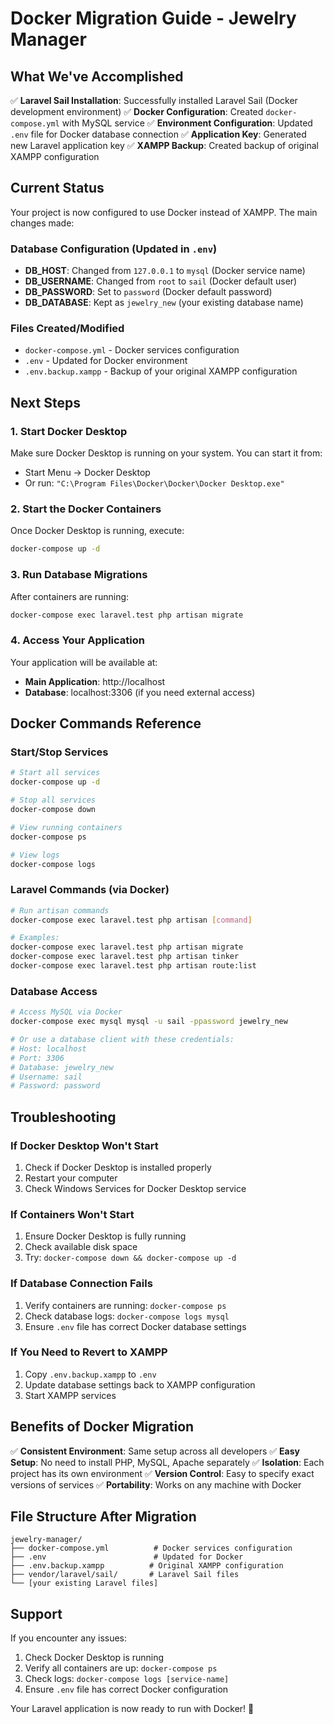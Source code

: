 # Docker Migration Guide - Jewelry Manager

## What We've Accomplished

✅ **Laravel Sail Installation**: Successfully installed Laravel Sail (Docker development environment)
✅ **Docker Configuration**: Created `docker-compose.yml` with MySQL service
✅ **Environment Configuration**: Updated `.env` file for Docker database connection
✅ **Application Key**: Generated new Laravel application key
✅ **XAMPP Backup**: Created backup of original XAMPP configuration

## Current Status

Your project is now configured to use Docker instead of XAMPP. The main changes made:

### Database Configuration (Updated in `.env`)
- **DB_HOST**: Changed from `127.0.0.1` to `mysql` (Docker service name)
- **DB_USERNAME**: Changed from `root` to `sail` (Docker default user)
- **DB_PASSWORD**: Set to `password` (Docker default password)
- **DB_DATABASE**: Kept as `jewelry_new` (your existing database name)

### Files Created/Modified
- `docker-compose.yml` - Docker services configuration
- `.env` - Updated for Docker environment
- `.env.backup.xampp` - Backup of your original XAMPP configuration

## Next Steps

### 1. Start Docker Desktop
Make sure Docker Desktop is running on your system. You can start it from:
- Start Menu → Docker Desktop
- Or run: `"C:\Program Files\Docker\Docker\Docker Desktop.exe"`

### 2. Start the Docker Containers
Once Docker Desktop is running, execute:
```bash
docker-compose up -d
```

### 3. Run Database Migrations
After containers are running:
```bash
docker-compose exec laravel.test php artisan migrate
```

### 4. Access Your Application
Your application will be available at:
- **Main Application**: http://localhost
- **Database**: localhost:3306 (if you need external access)

## Docker Commands Reference

### Start/Stop Services
```bash
# Start all services
docker-compose up -d

# Stop all services
docker-compose down

# View running containers
docker-compose ps

# View logs
docker-compose logs
```

### Laravel Commands (via Docker)
```bash
# Run artisan commands
docker-compose exec laravel.test php artisan [command]

# Examples:
docker-compose exec laravel.test php artisan migrate
docker-compose exec laravel.test php artisan tinker
docker-compose exec laravel.test php artisan route:list
```

### Database Access
```bash
# Access MySQL via Docker
docker-compose exec mysql mysql -u sail -ppassword jewelry_new

# Or use a database client with these credentials:
# Host: localhost
# Port: 3306
# Database: jewelry_new
# Username: sail
# Password: password
```

## Troubleshooting

### If Docker Desktop Won't Start
1. Check if Docker Desktop is installed properly
2. Restart your computer
3. Check Windows Services for Docker Desktop service

### If Containers Won't Start
1. Ensure Docker Desktop is fully running
2. Check available disk space
3. Try: `docker-compose down && docker-compose up -d`

### If Database Connection Fails
1. Verify containers are running: `docker-compose ps`
2. Check database logs: `docker-compose logs mysql`
3. Ensure `.env` file has correct Docker database settings

### If You Need to Revert to XAMPP
1. Copy `.env.backup.xampp` to `.env`
2. Update database settings back to XAMPP configuration
3. Start XAMPP services

## Benefits of Docker Migration

✅ **Consistent Environment**: Same setup across all developers
✅ **Easy Setup**: No need to install PHP, MySQL, Apache separately
✅ **Isolation**: Each project has its own environment
✅ **Version Control**: Easy to specify exact versions of services
✅ **Portability**: Works on any machine with Docker

## File Structure After Migration

```
jewelry-manager/
├── docker-compose.yml          # Docker services configuration
├── .env                        # Updated for Docker
├── .env.backup.xampp          # Original XAMPP configuration
├── vendor/laravel/sail/       # Laravel Sail files
└── [your existing Laravel files]
```

## Support

If you encounter any issues:
1. Check Docker Desktop is running
2. Verify all containers are up: `docker-compose ps`
3. Check logs: `docker-compose logs [service-name]`
4. Ensure `.env` file has correct Docker configuration

Your Laravel application is now ready to run with Docker! 🐳 